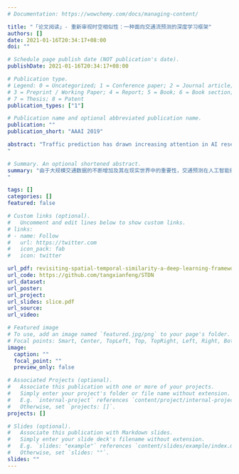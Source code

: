 ```yaml
---
# Documentation: https://wowchemy.com/docs/managing-content/

title: "「论文阅读」- 重新审视时空相似性：一种面向交通流预测的深度学习框架"
authors: []
date: 2021-01-16T20:34:17+08:00
doi: ""

# Schedule page publish date (NOT publication's date).
publishDate: 2021-01-16T20:34:17+08:00

# Publication type.
# Legend: 0 = Uncategorized; 1 = Conference paper; 2 = Journal article;
# 3 = Preprint / Working Paper; 4 = Report; 5 = Book; 6 = Book section;
# 7 = Thesis; 8 = Patent
publication_types: ["1"]

# Publication name and optional abbreviated publication name.
publication: ""
publication_short: "AAAI 2019"

abstract: "Traffic prediction has drawn increasing attention in AI research field due to the increasing availability of large-scale traffic data and its importance in the real world. For example, an accurate taxi demand prediction can assist taxi companies in pre-allocating taxis. The key challenge of traffic prediction lies in how to model the complex spatial dependencies and temporal dynamics. Although both factors have been considered in modeling, existing works make strong assumptions about spatial dependence and temporal dynamics, i.e., spatial dependence is stationary in time, and temporal dynamics is strictly periodical. However, in practice the spatial dependence could be dynamic (i.e., changing from time to time), and the temporal dynamics could have some perturbation from one period to another period. In this paper, we make two important observations: (1) the spatial dependencies between locations are dynamic; and (2) the temporal dependency follows daily and weekly pattern but it is not strictly periodic for its dynamic temporal shifting. To address these two issues, we propose a novel Spatial-Temporal Dynamic Network (STDN), in which a flow gating mechanism is introduced to learn the dynamic similarity between locations, and a periodically shifted attention mechanism is designed to handle long-term periodic temporal shifting. To the best of our knowledge, this is the first work that tackle both issues in a unified framework. Our experimental results on real-world traffic datasets verify the effectiveness of the proposed method.
"

# Summary. An optional shortened abstract.
summary: "由于大规模交通数据的不断增加及其在现实世界中的重要性，交通预测在人工智能研究领域引起了越来越多的关注。例如，准确的出租车需求预测可以帮助出租车公司进行出租车的预分配。交通预测的关键挑战在于如何对复杂的空间依赖性和时间动态进行建模。虽然在建模中已经考虑了这两个因素，但现有的工作对空间依赖性和时间动态性做了很强的假设，即空间依赖性在时间上是静止的，而时间动态性是严格的周期性。然而，在实际工作中，空间依赖性可能是动态的(即在不同时期发生变化)，而时间依赖则可能从一个时期到另一个时期有一定的扰动。在本文中，我们提出了两个重要的观点。(1)地点之间的空间依赖性是动态的;(2)时间依赖性遵循日、周规律，但其动态时空变换并非严格的周期性。针对这两个问题，我们提出了一种新型的空间-时间动态网络(STDN)，其中引入了流门机制来学习位置之间的动态相似性，并设计了周期性转移注意力机制来处理长期周期性的时间转移。据我们所知，这是第一个在统一框架下解决这两个问题的工作。我们在真实世界的交通数据集上的实验结果验证了所提出的方法的有效性。
"

tags: []
categories: []
featured: false

# Custom links (optional).
#   Uncomment and edit lines below to show custom links.
# links:
# - name: Follow
#   url: https://twitter.com
#   icon_pack: fab
#   icon: twitter

url_pdf: revisiting-spatial-temporal-similarity-a-deep-learning-framework-for-traffic-prediction
url_code: https://github.com/tangxianfeng/STDN
url_dataset:
url_poster:
url_project:
url_slides: slice.pdf
url_source:
url_video:

# Featured image
# To use, add an image named `featured.jpg/png` to your page's folder. 
# Focal points: Smart, Center, TopLeft, Top, TopRight, Left, Right, BottomLeft, Bottom, BottomRight.
image:
  caption: ""
  focal_point: ""
  preview_only: false

# Associated Projects (optional).
#   Associate this publication with one or more of your projects.
#   Simply enter your project's folder or file name without extension.
#   E.g. `internal-project` references `content/project/internal-project/index.md`.
#   Otherwise, set `projects: []`.
projects: []

# Slides (optional).
#   Associate this publication with Markdown slides.
#   Simply enter your slide deck's filename without extension.
#   E.g. `slides: "example"` references `content/slides/example/index.md`.
#   Otherwise, set `slides: ""`.
slides: ""
---
```

